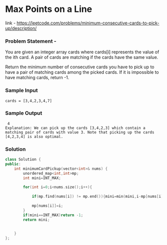 # Max Points on a Line

link - https://leetcode.com/problems/minimum-consecutive-cards-to-pick-up/description/

### Problem Statement - 
You are given an integer array cards where cards[i] represents the value of the ith card. A pair of cards are matching if the cards have the same value.

Return the minimum number of consecutive cards you have to pick up to have a pair of matching cards among the picked cards. If it is impossible to have matching cards, return -1.

### Sample Input
```
cards = [3,4,2,3,4,7]
```
### Sample Output
```
 4
Explanation: We can pick up the cards [3,4,2,3] which contain a matching pair of cards with value 3. Note that picking up the cards [4,2,3,4] is also optimal.
```

### Solution

```cpp
class Solution {
public:
    int minimumCardPickup(vector<int>& nums) {
        unordered_map<int,int>mp;
        int mini=INT_MAX;
        
        for(int i=0;i<nums.size();i++){
            
            if(mp.find(nums[i]) != mp.end()){mini=min(mini,i-mp[nums[i]]+1);}
            
            mp[nums[i]]=i;  
        }
        if(mini==INT_MAX)return -1;
        return mini;
        
        
    }
};

```